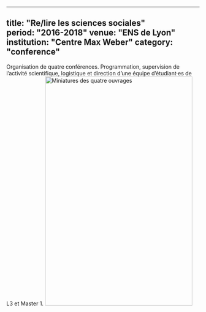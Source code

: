 
---
title: "Re/lire les sciences sociales"        
period: "2016-2018"	
venue: "ENS de Lyon"
institution: "Centre Max Weber"
category: "conference"
---
Organisation de quatre conférences. Programmation, supervision de l’activité scientifique, logistique et direction d’une équipe d’étudiant·es de L3 et Master 1.
<img src="https://marlenebouvet.fr/images/nameofthefile" width="384" height="598" alt="Miniatures des quatre ouvrages">